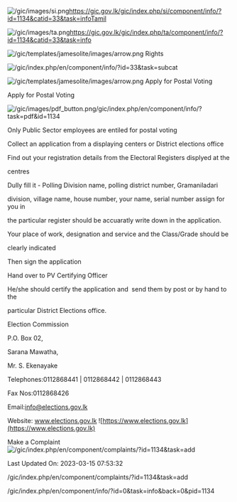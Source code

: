 <!-- Source: https://gic.gov.lk/gic/index.php/en/component/info/?id=1134&catid=33&task=info -->

![/gic/images/si.png](/gic/images/si.png)https://gic.gov.lk/gic/index.php/si/component/info/?id=1134&catid=33&task=infoTamil

![/gic/images/ta.png](/gic/images/ta.png)https://gic.gov.lk/gic/index.php/ta/component/info/?id=1134&catid=33&task=info

![/gic/templates/jamesolite/images/arrow.png](/gic/templates/jamesolite/images/arrow.png) Rights

![/gic/index.php/en/component/info/?id=33&task=subcat](/gic/index.php/en/component/info/?id=33&task=subcat)

![/gic/templates/jamesolite/images/arrow.png](/gic/templates/jamesolite/images/arrow.png) Apply for Postal Voting

Apply for Postal Voting

![/gic/images/pdf_button.png](/gic/images/pdf_button.png)/gic/index.php/en/component/info/?task=pdf&id=1134

Only Public Sector employees are entiled for postal voting

Collect an application from a displaying centers or District elections office

Find out your registration details from the Electoral Registers displyed at the

centres

Dully fill it - Polling Division name, polling district number, Gramaniladari

division, village name, house number, your name, serial number assign for you in

the particular register should be accuaratly write down in the application.  

Your place of work, designation and service and the Class/Grade should be

clearly indicated

Then sign the application

Hand over to PV Certifying Officer

He/she should certify the application and  send them by post or by hand to the

particular District Elections office.

Election Commission

P.O. Box 02,

Sarana Mawatha,

Mr. S. Ekenayake

Telephones:0112868441 | 0112868442 | 0112868443

Fax Nos:0112868426

Email:info@elections.gov.lk

Website: www.elections.gov.lk ![https://www.elections.gov.lk](https://www.elections.gov.lk)

Make a Complaint ![/gic/index.php/en/component/complaints/?id=1134&task=add](/gic/index.php/en/component/complaints/?id=1134&task=add)

Last Updated On: 2023-03-15 07:53:32

/gic/index.php/en/component/complaints/?id=1134&task=add

/gic/index.php/en/component/info/?id=0&task=info&back=0&pid=1134